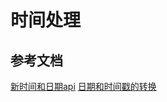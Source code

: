 # 时间处理

## 参考文档
[新时间和日期api](https://lw900925.github.io/java/java8-newtime-api.html)
[日期和时间戳的转换](https://blog.51cto.com/u_15278282/2931888)